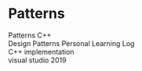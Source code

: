 # Patterns
Patterns C++ \
Design Patterns Personal Learning Log \
C++ implementation \
visual studio 2019
